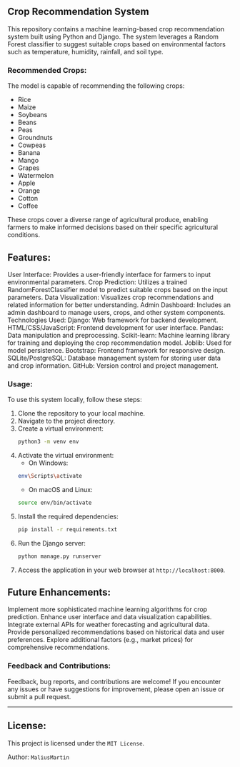 
## Crop Recommendation System

This repository contains a machine learning-based crop recommendation system built using Python and Django. The system leverages a Random Forest classifier to suggest suitable crops based on environmental factors such as temperature, humidity, rainfall, and soil type.

### Recommended Crops:
The model is capable of recommending the following crops:
- Rice
- Maize
- Soybeans
- Beans
- Peas
- Groundnuts
- Cowpeas
- Banana
- Mango
- Grapes
- Watermelon
- Apple
- Orange
- Cotton
- Coffee

These crops cover a diverse range of agricultural produce, enabling farmers to make informed decisions based on their specific agricultural conditions.


## Features:
User Interface: Provides a user-friendly interface for farmers to input environmental parameters.
Crop Prediction: Utilizes a trained RandomForestClassifier model to predict suitable crops based on the input parameters.
Data Visualization: Visualizes crop recommendations and related information for better understanding.
Admin Dashboard: Includes an admin dashboard to manage users, crops, and other system components.
Technologies Used:
Django: Web framework for backend development.
HTML/CSS/JavaScript: Frontend development for user interface.
Pandas: Data manipulation and preprocessing.
Scikit-learn: Machine learning library for training and deploying the crop recommendation model.
Joblib: Used for model persistence.
Bootstrap: Frontend framework for responsive design.
SQLite/PostgreSQL: Database management system for storing user data and crop information.
GitHub: Version control and project management.

### Usage:
To use this system locally, follow these steps:
1. Clone the repository to your local machine.
2. Navigate to the project directory.
3. Create a virtual environment:
    ```bash
    python3 -m venv env
    ```
4. Activate the virtual environment:
    - On Windows:
    ```bash
    env\Scripts\activate
    ```
    - On macOS and Linux:
    ```bash
    source env/bin/activate
    ```
5. Install the required dependencies:
    ```bash
    pip install -r requirements.txt
    ```
6. Run the Django server:
    ```bash
    python manage.py runserver
    ```
7. Access the application in your web browser at `http://localhost:8000`.

## Future Enhancements:
Implement more sophisticated machine learning algorithms for crop prediction.
Enhance user interface and data visualization capabilities.
Integrate external APIs for weather forecasting and agricultural data.
Provide personalized recommendations based on historical data and user preferences.
Explore additional factors (e.g., market prices) for comprehensive recommendations.

### Feedback and Contributions:
Feedback, bug reports, and contributions are welcome! If you encounter any issues or have suggestions for improvement, please open an issue or submit a pull request.

---

## License:
This project is licensed under the `MIT License`.

Author:
`MaliusMartin`